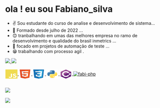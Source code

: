 # ola ! eu sou  Fabiano_silva

- ✌  Sou estudante do curso de analise e desenvolvimento de sistema...
- 📂 Formado desde julho de 2022 ...
- 😊 tranbalhando em umas das melhores empresa no ramo de desenvolvimento e qualidade do brasil inmetrics ...
- 🔑 focado em projetos de automação de teste  ...
- 😁 trabalhando com processo agil  .

 <div>
  <a href="https://github.com/fabiano00760">
  <img height="180em" src="https://github-readme-stats.vercel.app/api?username=fabiano00760&show_icons=true&theme=dracula&include_all_commits=true&count_private=true"/>
  <img height="180em" src="https://github-readme-stats.vercel.app/api/top-langs/?username=fabiano00760&layout=compact&langs_count=7&theme=dracula"/>


    
    
</div>

  <div style="display: inline_block"><br>
  <img align="center" alt="fabi-Js" height="30" width="40" src="https://raw.githubusercontent.com/devicons/devicon/master/icons/javascript/javascript-plain.svg">
  <!--<img align="center" alt="fabi-React" height="30" width="40" src="https://raw.githubusercontent.com/devicons/devicon/master/icons/react/react-original.svg">-->
  <img align="center" alt="fabi-HTML" height="30" width="40" src="https://raw.githubusercontent.com/devicons/devicon/master/icons/html5/html5-original.svg">
  <img align="center" alt="fabi-CSS" height="30" width="40" src="https://raw.githubusercontent.com/devicons/devicon/master/icons/css3/css3-original.svg">
  <img align="center" alt="fabi-Python" height="30" width="40" src="https://raw.githubusercontent.com/devicons/devicon/master/icons/python/python-original.svg">
  <img align="center" alt="fabi-Csharp" height="30" width="40" src="https://raw.githubusercontent.com/devicons/devicon/master/icons/csharp/csharp-original.svg">
  <img align="center" alt="fabi-php" height="30" width="40" src="https://img.shields.io/badge/PHP-777BB4?style=for-the-badge&logo=php&logoColor=white">                     
</div>

  ##
  <div>
  <a href="https://www.instagram.com/fabi00760/" target="_blank"><img src="https://img.shields.io/badge/-Instagram-%23E4405F?style=for-the-badge&logo=instagram&logoColor=white" target="_blank"></a>
 

  <a href="https://www.linkedin.com/in/fabiano-silva-23a79b192/" target="_blank"><img src="https://img.shields.io/badge/LinkedIn-0077B5?style=for-the-badge&logo=linkedin&logoColor=white" target="_blank"></a>
    
  </div>
 



